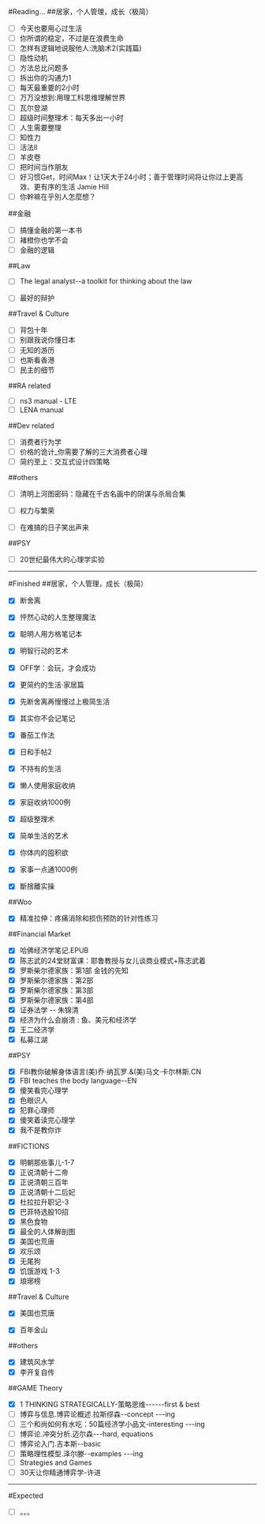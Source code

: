 #Reading...
##居家，个人管理，成长（极简）
- [ ] 今天也要用心过生活
- [ ] 你所谓的稳定，不过是在浪费生命
- [ ] 怎样有逻辑地说服他人:洗脑术2(实践篇)
- [ ] 隐性动机
- [ ] 方法总比问题多
- [ ] 拆出你的沟通力1
- [ ] 每天最重要的2小时
- [ ] 万万没想到:用理工科思维理解世界
- [ ] 瓦尔登湖
- [ ] 超级时间整理术：每天多出一小时
- [ ] 人生需要整理
- [ ] 知性力
- [ ] 活法Ⅱ
- [ ] 羊皮卷
- [ ] 把时间当作朋友
- [ ] 好习惯Get，时间Max！让1天大于24小时；善于管理时间将让你过上更高效、更有序的生活 Jamie Hill
- [ ] 你幹嘛在乎別人怎麼想？

##金融
- [ ] 搞懂金融的第一本书
- [ ] 褚橙你也学不会
- [ ] 金融的逻辑

##Law
- [ ] The legal analyst--a toolkit for thinking about the law
- [ ] 最好的辩护


##Travel & Culture
- [ ] 背包十年
- [ ] 别跟我说你懂日本
- [ ] 无知的游历
- [ ] 也斯看香港
- [ ] 民主的细节

##RA related
- [ ] ns3 manual - LTE
- [ ] LENA manual

##Dev related
- [ ] 消费者行为学
- [ ] 价格的诡计_你需要了解的三大消费者心理
- [ ] 简约至上：交互式设计四策略

##others
- [ ] 清明上河图密码：隐藏在千古名画中的阴谋与杀局合集
- [ ] 权力与繁荣
- [ ] 在难搞的日子笑出声来


##PSY
- [ ] 20世纪最伟大的心理学实验


---                       
#Finished
##居家，个人管理，成长（极简）
- [x] 断舍离
- [x] 怦然心动的人生整理魔法
- [x] 聪明人用方格笔记本
- [x] 明智行动的艺术
- [x] OFF学：会玩，才会成功
- [x] 更简约的生活·家居篇
- [x] 先断舍离再慢慢过上极简生活
- [x] 其实你不会记笔记
- [x] 番茄工作法
- [x] 日和手帖2
- [x] 不持有的生活
- [x] 懒人使用家庭收纳
- [x] 家庭收纳1000例
- [x] 超级整理术
- [x] 简单生活的艺术
- [x] 你体内的囤积欲
- [x] 家事一点通1000例
- [x] 斷捨離实操


##Woo
- [x] 精准拉伸：疼痛消除和损伤预防的针对性练习
             
##Financial Market 
- [x] 哈佛经济学笔记.EPUB
- [x] 陈志武的24堂财富课：耶鲁教授与女儿谈商业模式+陈志武着
- [x] 罗斯柴尔德家族：第1部 金钱的先知
- [x] 罗斯柴尔德家族：第2部
- [x] 罗斯柴尔德家族：第3部
- [x] 罗斯柴尔德家族：第4部
- [x] 证券法学 -- 朱锦清
- [x] 经济为什么会崩溃 : 鱼、美元和经济学
- [x] 王二经济学
- [x] 私募江湖
    
##PSY
- [x] FBI教你破解身体语言(美)乔·纳瓦罗.&(美)马文·卡尔林斯.CN
- [x] FBI teaches the body language--EN
- [x] 傻笑看完心理学 
- [x] 色眼识人
- [x] 犯罪心理师
- [x] 傻笑着读完心理学
- [x] 我不是教你诈

##FICTIONS
- [x] 明朝那些事儿-1-7
- [x] 正说清朝十二帝
- [x] 正说清朝三百年
- [x] 正说清朝十二后妃
- [x] 杜拉拉升职记-3
- [x] 巴菲特选股10招
- [x] 黑色食物
- [x] 最全的人体解剖图
- [x] 美国也荒唐
- [x] 欢乐颂
- [x] 无尾狗
- [x] 饥饿游戏 1-3
- [x] 琅琊榜

##Travel & Culture
- [x] 美国也荒唐
- [x] 百年金山


##others
- [x] 建筑风水学
- [x] 李开复自传

##GAME Theory
- [x] 1 THINKING STRATEGICALLY-策略思维------first & best
- [ ] 博弈与信息.博弈论概述.拉斯缪森--concept ---ing
- [ ] 三个和尚如何有水吃：50篇经济学小品文-interesting  ---ing
- [ ] 博弈论.冲突分析.迈尔森---hard, equations
- [ ] 博弈论入门.吉本斯--basic
- [ ] 策略理性模型.泽尔滕--examples ---ing
- [ ] Strategies and Games
- [ ] 30天让你精通博弈学-许进

---
#Expected
- [ ] 。。。





